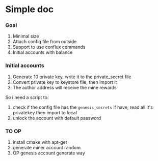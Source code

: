 Simple doc
===

### Goal

1. Minimal size
2. Attach config file from outside
3. Support to use conflux commands
4. Initial accounts with balance

### Initial accounts

1. Generate 10 private key, write it to the private_secret file
2. Convert private key to keystore file, then import it
3. The author address will receive the mine rewards

So i need a script to:
1. check if the config file has the `genesis_secrets` if have, read all it's privatekey then import to local
2. unlock the account with default password

### TO OP

1. install cmake with apt-get
2. generate miner account random
3. OP genesis account generate way

